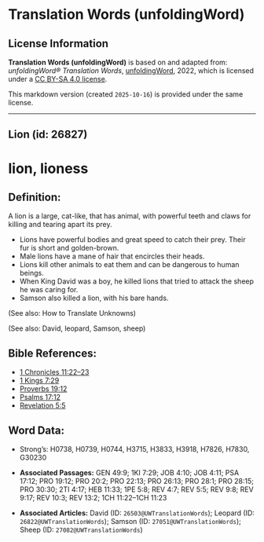 # Translation Words (unfoldingWord)

## License Information

**Translation Words (unfoldingWord)** is based on and adapted from: _unfoldingWord® Translation Words_, [unfoldingWord](https://unfoldingword.org/utw), 2022, which is licensed under a [CC BY-SA 4.0 license](https://creativecommons.org/licenses/by-sa/4.0/legalcode.en).

This markdown version (created `2025-10-16`) is provided under the same license.



--------------------------------

## Lion (id: 26827)

lion, lioness
=============

Definition:
-----------

A lion is a large, cat\-like, that has animal, with powerful teeth and claws for killing and tearing apart its prey.

* Lions have powerful bodies and great speed to catch their prey. Their fur is short and golden\-brown.
* Male lions have a mane of hair that encircles their heads.
* Lions kill other animals to eat them and can be dangerous to human beings.
* When King David was a boy, he killed lions that tried to attack the sheep he was caring for.
* Samson also killed a lion, with his bare hands.

(See also: How to Translate Unknowns)

(See also: David, leopard, Samson, sheep)

Bible References:
-----------------

* [1 Chronicles 11:22–23](https://ref.ly/1Chr11:22-1Chr11:23)
* [1 Kings 7:29](https://ref.ly/1Kgs7:29)
* [Proverbs 19:12](https://ref.ly/Prov19:12)
* [Psalms 17:12](https://ref.ly/Ps17:12)
* [Revelation 5:5](https://ref.ly/Rev5:5)

Word Data:
----------

* Strong’s: H0738, H0739, H0744, H3715, H3833, H3918, H7826, H7830, G30230

* **Associated Passages:** GEN 49:9; 1KI 7:29; JOB 4:10; JOB 4:11; PSA 17:12; PRO 19:12; PRO 20:2; PRO 22:13; PRO 26:13; PRO 28:1; PRO 28:15; PRO 30:30; 2TI 4:17; HEB 11:33; 1PE 5:8; REV 4:7; REV 5:5; REV 9:8; REV 9:17; REV 10:3; REV 13:2; 1CH 11:22–1CH 11:23
* **Associated Articles:** David (ID: `26503@UWTranslationWords`); Leopard (ID: `26822@UWTranslationWords`); Samson (ID: `27051@UWTranslationWords`); Sheep (ID: `27082@UWTranslationWords`)

